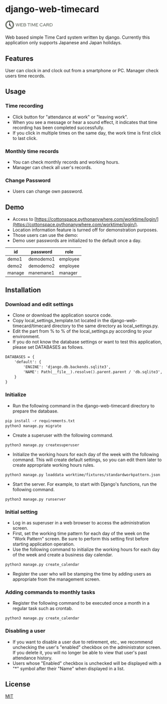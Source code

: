# django-web-timecard

<img src="static/worktime/logo.svg" width="30%">

Web based simple Time Card system written by django. Currently this application only supports Japanese and Japan holidays.

## Features
User can clock in and clock out from a smartphone or PC. Manager check users time records.

## Usage

### Time recording
- Click button for "attendance at work" or "leaving work".
- When you see a message or hear a sound effect, it indicates that time recording has been completed successfully.
- If you click in multiple times on the same day, the work time is first click to last click.

### Monthly time records
- You can check monthly records and working hours.
- Manager can check all user's records.

### Change Password
- Users can change own password.

## Demo
- Access to [https://cottonspace.pythonanywhere.com/worktime/login/](https://cottonspace.pythonanywhere.com/worktime/login/).
- Location information feature is turned off for demonstration purposes.
- Those users can use the demo:
- Demo user passwords are initialized to the default once a day.

| id  | password | role |
| ------------- | ------------- | ------------- |
| demo1  | demodemo1  | employee |
| demo2  | demodemo2  | employee |
| manage  | manemane1  | manager |

## Installation

### Download and edit settings
- Clone or download the application source code.
- Copy local_settings_template.txt located in the django-web-timecard/timecard directory to the same directory as local_settings.py.
- Edit the part from % to % of the local_settings.py according to your environment.
- If you do not know the database settings or want to test this application, please set DATABASES as follows.
```
DATABASES = {
    'default': {
        'ENGINE': 'django.db.backends.sqlite3',
        'NAME': Path(__file__).resolve().parent.parent / 'db.sqlite3',
    }
}
```

### Initialize
- Run the following command in the django-web-timecard directory to prepare the database.
```
pip install -r requirements.txt
python3 manage.py migrate
```
- Create a superuser with the following command.
```
python3 manage.py createsuperuser
```
- Initialize the working hours for each day of the week with the following command. This will create default settings, so you can edit them later to create appropriate working hours rules.
```
python3 manage.py loaddata worktime/fixtures/standardworkpattern.json
```
- Start the server. For example, to start with Django's functions, run the following command.
```
python3 manage.py runserver
```

### Initial setting
- Log in as superuser in a web browser to access the administration screen.
- First, set the working time pattern for each day of the week on the "Work Pattern" screen. Be sure to perform this setting first before starting application operation.
- Use the following command to initialize the working hours for each day of the week and create a business day calendar.
```
python3 manage.py create_calendar
```
- Register the user who will be stamping the time by adding users as appropriate from the management screen.

### Adding commands to monthly tasks
- Register the following command to be executed once a month in a regular task such as crontab.
```
python3 manage.py create_calendar
```

### Disabling a user
- If you want to disable a user due to retirement, etc., we recommend unchecking the user's "enabled" checkbox on the administrator screen. If you delete it, you will no longer be able to view that user's past attendance history.
- Users whose "Enabled" checkbox is unchecked will be displayed with a "*" symbol after their "Name" when displayed in a list.

## License
[MIT](https://choosealicense.com/licenses/mit/)
